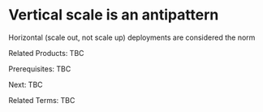 # Vertical scale is an antipattern
Horizontal (scale out, not scale up) deployments are considered the norm

Related Products: TBC

Prerequisites:  TBC

Next: TBC

Related Terms: TBC
